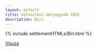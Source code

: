 ```yaml
---
layout: default
title: Választási névjegyzék 2022
description: Biri
---
```


{% include settlementHTMLs/Biri.html %}

[Vissza](./)